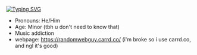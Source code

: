 [![Typing SVG](https://readme-typing-svg.demolab.com?font=Fira+Code&duration=2000&pause=1000&color=888888&width=435&lines=%F0%9F%91%8B+Hi%2C+I'm+RWG)](https://git.io/typing-svg)
- Pronouns: He/Him
- Age: Minor (tbh u don't need to know that)
- Music addiction
- webpage: https://randomwebguy.carrd.co/
(i'm broke so i use carrd.co, and ngl it's good)
